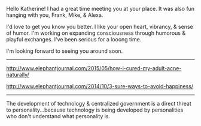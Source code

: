 Hello Katherine! I had a great time meeting you at your place. It was also fun hanging with you, Frank, Mike, & Alexa.
 
I'd love to get you know you better. I like your open heart, vibrancy, & sense of humor. I'm working on expanding consciousness through humorous & playful exchanges. I've been serious for a looong time.

I'm looking forward to seeing you around soon.

---

<a href="http://www.elephantjournal.com/2015/05/how-i-cured-my-adult-acne-naturally/" target="_blank">http://www.elephantjournal.com/2015/05/how-i-cured-my-adult-acne-naturally/</a>

<a href="http://www.elephantjournal.com/2014/10/3-sure-ways-to-avoid-happiness/" target="_blank">http://www.elephantjournal.com/2014/10/3-sure-ways-to-avoid-happiness/</a>

---

The development of technology & centralized government is a direct threat to personality...because technology is being developed by personalities who don't understand what personality is.
